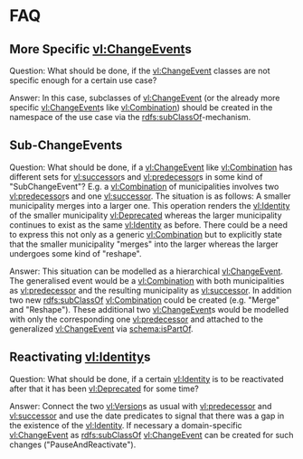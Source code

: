 # FAQ

## More Specific [vl:ChangeEvent](#ChangeEvent)s

Question: What should be done, if the [vl:ChangeEvent](#ChangeEvent) classes are not specific enough for a certain use case?

Answer: In this case, subclasses of [vl:ChangeEvent](#ChangeEvent) (or the already more specific [vl:ChangeEvent](#ChangeEvent)s like [vl:Combination](#Combination)) should be created in the namespace of the use case via the [rdfs:subClassOf](https://www.w3.org/TR/rdf-schema/#ch_subclassof)-mechanism.

## Sub-ChangeEvents

Question: What should be done, if a [vl:ChangeEvent](#ChangeEvent) like [vl:Combination](#Combination) has different sets for [vl:successor](#successor)s and [vl:predecessor](#predecessor)s in some kind of "SubChangeEvent"? E.g. a [vl:Combination](#Combination) of municipalities involves two [vl:predecessor](#predecessor)s and one [vl:successor](#successor). The situation is as follows: A smaller municipality merges into a larger one. This operation renders the [vl:Identity](#Identity) of the smaller municipality [vl:Deprecated](#Deprecated) whereas the larger municipality continues to exist as the same [vl:Identity](#Identity) as before. There could be a need to express this not only as a generic [vl:Combination](#Combination) but to explicitly state that the smaller municipality "merges" into the larger whereas the larger undergoes some kind of "reshape".

Answer: This situation can be modelled as a hierarchical [vl:ChangeEvent](#ChangeEvent). The generalised event would be a [vl:Combination](#Combination) with both municipalities as [vl:predecessor](#predecessor) and the resulting municipality as [vl:successor](#successor). In addition two new [rdfs:subClassOf](https://www.w3.org/TR/rdf-schema/#ch_subclassof) [vl:Combination](#Combination) could be created (e.g. "Merge" and "Reshape"). These additional two [vl:ChangeEvent](#ChangeEvent)s would be modelled with only the corresponding one [vl:predecessor](#predecessor) and attached to the generalized [vl:ChangeEvent](#ChangeEvent) via [schema:isPartOf](https://schema.org/isPartOf).

## Reactivating [vl:Identity](#Identity)s

Question: What should be done, if a certain [vl:Identity](#Identity) is to be reactivated after that it has been [vl:Deprecated](#Deprecated) for some time?

Answer: Connect the two [vl:Version](#Version)s as usual with [vl:predecessor](#predecessor) and [vl:successor](#successor) and use the date predicates to signal that there was a gap in the existence of the [vl:Identity](#Identity). If necessary a domain-specific [vl:ChangeEvent](#ChangeEvent) as [rdfs:subClassOf](https://www.w3.org/TR/rdf-schema/#ch_subclassof) [vl:ChangeEvent](#ChangeEvent) can be created for such changes ("PauseAndReactivate").
